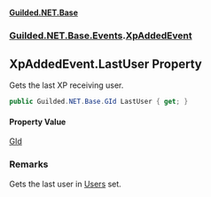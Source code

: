 
#### [Guilded.NET.Base](Guilded_NET_Base 'Guilded.NET.Base')
### [Guilded.NET.Base.Events](Guilded_NET_Base#Guilded_NET_Base_Events 'Guilded.NET.Base.Events').[XpAddedEvent](XpAddedEvent 'Guilded.NET.Base.Events.XpAddedEvent')
## XpAddedEvent.LastUser Property

Gets the last XP receiving user.
```csharp
public Guilded.NET.Base.GId LastUser { get; }
```


#### Property Value
[GId](GId 'Guilded.NET.Base.GId')

### Remarks
  
Gets the last user in [Users](XpAddedEvent_Users 'Guilded.NET.Base.Events.XpAddedEvent.Users') set.